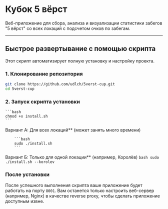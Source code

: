 # Кубок 5 вёрст

Веб-приложение для сбора, анализа и визуализации статистики забегов "5 вёрст" со всех локаций с подсчетом очков по забегам.

---

## Быстрое развертывание с помощью скрипта

Этот скрипт автоматизирует полную установку и настройку проекта.

### 1. Клонирование репозитория

```bash
git clone https://github.com/udlch/5verst-cup.git
cd 5verst-cup
```

### 2. Запуск скрипта установки

    ```bash
    chmod +x install.sh
    ```

Вариант А: Для всех локаций** (может занять много времени)
    
        ```bash
        sudo ./install.sh
        ```

Вариант Б: Только для одной локации** (например, Королёв)
        ```bash
        sudo ./install.sh --korolev
        ```

### После установки

После успешного выполнения скрипта ваше приложение будет работать на порту `8001`. Вам останется только настроить веб-сервер (например, Nginx) в качестве reverse proxy, чтобы сделать приложение доступным извне.
